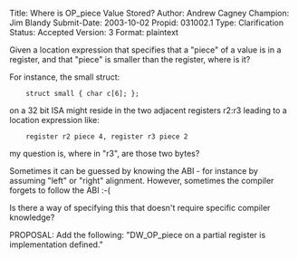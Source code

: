 Title:       Where is OP_piece Value Stored?
Author:      Andrew Cagney
Champion:    Jim Blandy
Submit-Date: 2003-10-02
Propid:      031002.1
Type:        Clarification
Status:      Accepted
Version:     3
Format:      plaintext

Given a location expression that specifies that a "piece" of a value is
in a register, and that "piece" is smaller than the register, where is it?

For instance, the small struct:

        struct small { char c[6]; };

on a 32 bit ISA might reside in the two adjacent registers r2:r3 leading
to a location expression like:

        register r2 piece 4, register r3 piece 2

my question is, where in "r3", are those two bytes?

Sometimes it can be guessed by knowing the ABI - for instance by
assuming "left" or "right" alignment.  However, sometimes the compiler
forgets to follow the ABI :-(

Is there a way of specifying this that doesn't require specific compiler
knowledge?


PROPOSAL:
Add the following:
  "DW_OP_piece on a partial register is implementation defined."

